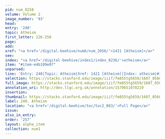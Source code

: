 ```yaml
---
pid: num_0258
volume: Volume 2
image_number: '93'
head:
entry: '240'
topic: Atheism
first_letter: 226-250
page:
add:
xref: "<a href='/digital-beehive/num6/num_2056/'>1421 [Atheism]</a>"
see:
index: "<a href='/digital-beehive/index1/index_0236/'>atheism</a>"
item: "#item-e4b109e07"
unparsed:
line: 'Entry: 240|Topic: Atheism|Xref: 1421 [Atheism]|Index: atheism|#item-e4b109e07'
selection: https://stacks.stanford.edu/image/iiif/fm855tg5659/1607_0560/258,273,3117,890/full/0/default.jpg
full_image: https://stacks.stanford.edu/image/iiif/fm855tg5659/1607_0560/full/full/0/default.jpg
annotation_uri: http://dev.llgc.org.uk/annotation/1570651078219
insertion:
thumbnail: https://stacks.stanford.edu/image/iiif/fm855tg5659/1607_0560/258,273,600,180/250,/0/default.jpg
label: 240. Atheism
location: "<a href='/digital-beehive/toc/toc2_083/'>Full Page</a>"
issue:
also_in_entry:
order: '257'
layout: alpha_item
collection: num1
---
```

